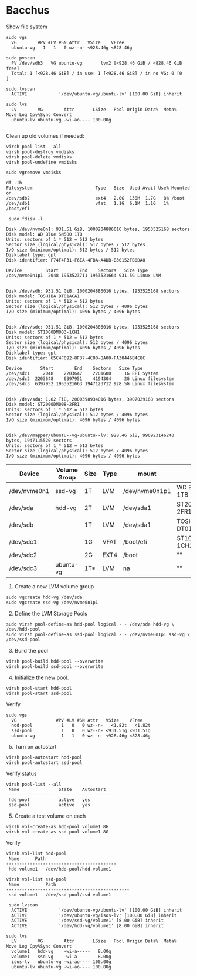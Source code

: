 # Bacchus

Show file system

```shell
sudo vgs
  VG        #PV #LV #SN Attr   VSize    VFree
  ubuntu-vg   1   1   0 wz--n- <928.46g <828.46g
  
sudo pvscan
  PV /dev/sdb3   VG ubuntu-vg       lvm2 [<928.46 GiB / <828.46 GiB free]
  Total: 1 [<928.46 GiB] / in use: 1 [<928.46 GiB] / in no VG: 0 [0   ]
  
sudo lvscan
  ACTIVE            '/dev/ubuntu-vg/ubuntu-lv' [100.00 GiB] inherit
  
sudo lvs
  LV        VG        Attr       LSize   Pool Origin Data%  Meta%  Move Log Cpy%Sync Convert
  ubuntu-lv ubuntu-vg -wi-ao---- 100.00g
  
```

Clean up old volumes if needed:
```shell
virsh pool-list --all
virsh pool-destroy vmdisks
virsh pool-delete vmdisks
virsh pool-undefine vmdisks

sudo vgremove vmdisks
```

```shell
df -Th
Filesystem                        Type   Size  Used Avail Use% Mounted on
/dev/sdb2                         ext4   2.0G  130M  1.7G   8% /boot
/dev/sdb1                         vfat   1.1G  6.1M  1.1G   1% /boot/efi
```

```shell
 sudo fdisk -l 
 
Disk /dev/nvme0n1: 931.51 GiB, 1000204886016 bytes, 1953525168 sectors
Disk model: WD Blue SN580 1TB
Units: sectors of 1 * 512 = 512 bytes
Sector size (logical/physical): 512 bytes / 512 bytes
I/O size (minimum/optimal): 512 bytes / 512 bytes
Disklabel type: gpt
Disk identifier: F74F4F31-F6EA-4FBA-A4DB-B30152FB0DA8

Device         Start        End    Sectors   Size Type
/dev/nvme0n1p1  2048 1953523711 1953521664 931.5G Linux LVM


Disk /dev/sdb: 931.51 GiB, 1000204886016 bytes, 1953525168 sectors
Disk model: TOSHIBA DT01ACA1
Units: sectors of 1 * 512 = 512 bytes
Sector size (logical/physical): 512 bytes / 4096 bytes
I/O size (minimum/optimal): 4096 bytes / 4096 bytes


Disk /dev/sdc: 931.51 GiB, 1000204886016 bytes, 1953525168 sectors
Disk model: ST1000DM003-1CH1
Units: sectors of 1 * 512 = 512 bytes
Sector size (logical/physical): 512 bytes / 4096 bytes
I/O size (minimum/optimal): 4096 bytes / 4096 bytes
Disklabel type: gpt
Disk identifier: 65C4F092-8F37-4C00-8A00-FA30446B4C8C

Device       Start        End    Sectors   Size Type
/dev/sdc1     2048    2203647    2201600     1G EFI System
/dev/sdc2  2203648    6397951    4194304     2G Linux filesystem
/dev/sdc3  6397952 1953521663 1947123712 928.5G Linux filesystem


Disk /dev/sda: 1.82 TiB, 2000398934016 bytes, 3907029168 sectors
Disk model: ST2000DM008-2FR1
Units: sectors of 1 * 512 = 512 bytes
Sector size (logical/physical): 512 bytes / 4096 bytes
I/O size (minimum/optimal): 4096 bytes / 4096 bytes


Disk /dev/mapper/ubuntu--vg-ubuntu--lv: 928.46 GiB, 996923146240 bytes, 1947115520 sectors
Units: sectors of 1 * 512 = 512 bytes
Sector size (logical/physical): 512 bytes / 4096 bytes
I/O size (minimum/optimal): 4096 bytes / 4096 bytes
```

| Device       | Volume Group | Size | Type | mount          | disk              |
|--------------|--------------|------|------|----------------|-------------------|
| /dev/nvme0n1 | ssd-vg       | 1T   | LVM  | /dev/nvme0n1p1 | WD Blue SN580 1TB |
| /dev/sda     | hdd-vg       | 2T   | LVM  | /dev/sda1      | ST2000DM008-2FR1  |
| /dev/sdb     |              | 1T   | LVM  | /dev/sda1      | TOSHIBA DT01ACA1  |
| /dev/sdc1    |              | 1G   | VFAT | /boot/efi      | ST1000DM003-1CH1  |
| /dev/sdc2    |              | 2G   | EXT4 | /boot          | ""                |
| /dev/sdc3    | ubuntu-vg    | 1T*  | LVM  | na             | ""                |

1) Create a new LVM volume group

```shell
sudo vgcreate hdd-vg /dev/sda
sudo vgcreate ssd-vg /dev/nvme0n1p1
```


2) Define the LVM Storage Pools


```shell
sudo virsh pool-define-as hdd-pool logical - - /dev/sda hdd-vg \ /dev/hdd-pool
sudo virsh pool-define-as ssd-pool logical - - /dev/nvme0n1p1 ssd-vg \ /dev/ssd-pool

```

3) Build the pool

```shell
virsh pool-build hdd-pool --overwrite
virsh pool-build ssd-pool --overwrite

```

4) Initialize the new pool.

```shell
virsh pool-start hdd-pool
virsh pool-start ssd-pool
```
Verify

```shell
sudo vgs
  VG               #PV #LV #SN Attr   VSize    VFree
  hdd-pool           1   0   0 wz--n-   <1.82t   <1.82t
  ssd-pool           1   0   0 wz--n- <931.51g <931.51g
  ubuntu-vg          1   1   0 wz--n- <928.46g <828.46g
```

5) Turn on autostart

```shell
virsh pool-autostart hdd-pool
virsh pool-autostart ssd-pool
```

Verify status

```shell
virsh pool-list --all
 Name               State    Autostart
----------------------------------------
 hdd-pool           active   yes
 ssd-pool           active   yes
```

5) Create a test volume on each

```shell
virsh vol-create-as hdd-pool volume1 8G
virsh vol-create-as ssd-pool volume1 8G
```

Verify

```shell
virsh vol-list hdd-pool
 Name      Path
------------------------------------------
 hdd-volume1   /dev/hdd-pool/hdd-volume1

virsh vol-list ssd-pool
 Name          Path
-----------------------------------------------
 ssd-volume1   /dev/ssd-pool/ssd-volume1
 
 sudo lvscan
  ACTIVE            '/dev/ubuntu-vg/ubuntu-lv' [100.00 GiB] inherit
  ACTIVE            '/dev/ubuntu-vg/isos-lv' [100.00 GiB] inherit
  ACTIVE            '/dev/ssd-vg/volume1' [8.00 GiB] inherit
  ACTIVE            '/dev/hdd-vg/volume1' [8.00 GiB] inherit
  
sudo lvs
  LV        VG        Attr       LSize   Pool Origin Data%  Meta%  Move Log Cpy%Sync Convert
  volume1   hdd-vg    -wi-a-----   8.00g
  volume1   ssd-vg    -wi-a-----   8.00g
  isos-lv   ubuntu-vg -wi-ao---- 100.00g
  ubuntu-lv ubuntu-vg -wi-ao---- 100.00g
  
```
